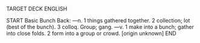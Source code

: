 TARGET DECK
ENGLISH

START
Basic
Bunch
Back: —n. 1 things gathered together. 2 collection; lot (best of the bunch). 3 colloq. Group; gang. —v. 1 make into a bunch; gather into close folds. 2 form into a group or crowd. [origin unknown]
END
